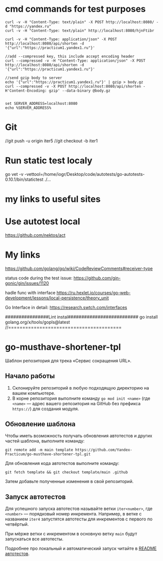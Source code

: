 # cmd commands for test purposes
```
curl -v -H "Content-Type: text/plain" -X POST http://localhost:8080/ -d "https://yandex.ru"
curl -v -H "Content-Type: text/plain" http://localhost:8080/hjnFtibr

curl -v -H "Content-Type: application/json" -X POST http://localhost:8080/api/shorten -d '{"url":"https://practicum1.yandex1.ru"}'

//add --compressed key, this include accept encoding header
curl --compressed -v -H "Content-Type: application/json" -X POST http://localhost:8080/api/shorten -d '{"url":"https://practicum1.yandex1.ru"}'

//send gzip body to server
echo '{"url":"https://practicum1.yandex1.ru"}' | gzip > body.gz
curl --compressed -v -X POST http://localhost:8080/api/shorten -H'Content-Encoding: gzip' --data-binary @body.gz


set SERVER_ADDRESS=localhost:8080
echo %SERVER_ADDRESS%
```
# Git

//git push -u origin iter5
//git checkout -b iter1

# Run static test localy

go vet -v -vettool=/home/iogr/Desktop/code/autotests/go-autotests-0.10.1/bin/statictest ./...
# my links to useful sites

# Use autotest local 
https://github.com/nektos/act


# My links

https://github.com/golang/go/wiki/CodeReviewComments#receiver-type

status code during the test issue:
https://github.com/gin-gonic/gin/issues/1120

hadle func with interface
https://ru.hexlet.io/courses/go-web-development/lessons/local-persistence/theory_unit

Go Interface in detail:
https://research.swtch.com/interfaces


################Lint instal##########################
go install golang.org/x/tools/gopls@latest
//========================================
# go-musthave-shortener-tpl

Шаблон репозитория для трека «Сервис сокращения URL».

## Начало работы

1. Склонируйте репозиторий в любую подходящую директорию на вашем компьютере.
2. В корне репозитория выполните команду `go mod init <name>` (где `<name>` — адрес вашего репозитория на GitHub без префикса `https://`) для создания модуля.

## Обновление шаблона

Чтобы иметь возможность получать обновления автотестов и других частей шаблона, выполните команду:

```
git remote add -m main template https://github.com/Yandex-Practicum/go-musthave-shortener-tpl.git
```

Для обновления кода автотестов выполните команду:

```
git fetch template && git checkout template/main .github
```

Затем добавьте полученные изменения в свой репозиторий.

## Запуск автотестов

Для успешного запуска автотестов называйте ветки `iter<number>`, где `<number>` — порядковый номер инкремента. Например, в ветке с названием `iter4` запустятся автотесты для инкрементов с первого по четвёртый.

При мёрже ветки с инкрементом в основную ветку `main` будут запускаться все автотесты.

Подробнее про локальный и автоматический запуск читайте в [README автотестов](https://github.com/Yandex-Practicum/go-autotests).
